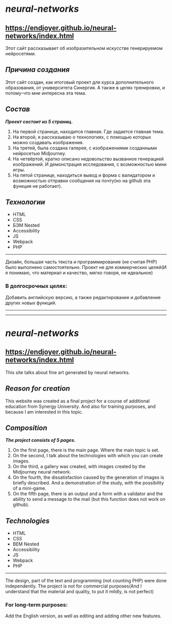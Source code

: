 # _**neural-networks**_

## https://endjoyer.github.io/neural-networks/index.html

Этот сайт рассказывает об изобразительном искусстве генерируемом нейросетями.

## _**Причина создания**_

Этот сайт создан, как итоговый проект для курса дополнительного образования, от университета Синергия.
А также в целях тренировки, и потому-что мне интересна эта тема.

## _**Состав**_

**_Проект состоит из 5 страниц._**

1. На первой странице, находится главная. Где задается главная тема.
2. На второй, я рассказываю о технологиях, с помощью которых можно создавать изображения.
3. На третей, была создана галерея, с изображениями созданными нейросетью Midjourney.
4. На четвёртой, кратко описано недовольство вызванное генерацией изображений. И демонстрация исследования, с возможностью мини игры.
5. На пятой странице, находиться вывод и форма с валидатором и возможностью отправки сообщения на почту(но на github эта функция не работает).

## _**Технологии**_

- HTML
- CSS
- БЭМ Nested
- Accessibility
- JS
- Webpack
- PHP

---

Дизайн, большая часть текста и программирование (не считая PHP) было выполнено самостоятельно.
Проект не для коммерческих целей(И я понимаю, что материал и качество, мягко говоря, не идеальное)

### В долгосрочных целях:

Добавить английскую версию, а также редактирование и добавление других новых функций.

---

---

# _**neural-networks**_

## https://endjoyer.github.io/neural-networks/index.html

This site talks about fine art generated by neural networks.

## _**Reason for creation**_

This website was created as a final project for a course of additional education from Synergy University.
And also for training purposes, and because I am interested in this topic.

## _**Composition**_

**_The project consists of 5 pages._**

1. On the first page, there is the main page. Where the main topic is set.
2. On the second, I talk about the technologies with which you can create images.
3. On the third, a gallery was created, with images created by the Midjourney neural network.
4. On the fourth, the dissatisfaction caused by the generation of images is briefly described. And a demonstration of the study, with the possibility of a mini-game.
5. On the fifth page, there is an output and a form with a validator and the ability to send a message to the mail (but this function does not work on github).

## _**Technologies**_

- HTML
- CSS
- BEM Nested
- Accessibility
- JS
- Webpack
- PHP

---

The design, part of the text and programming (not counting PHP) were done independently.
The project is not for commercial purposes(And I understand that the material and quality, to put it mildly, is not perfect)

### For long-term purposes:

Add the English version, as well as editing and adding other new features.
